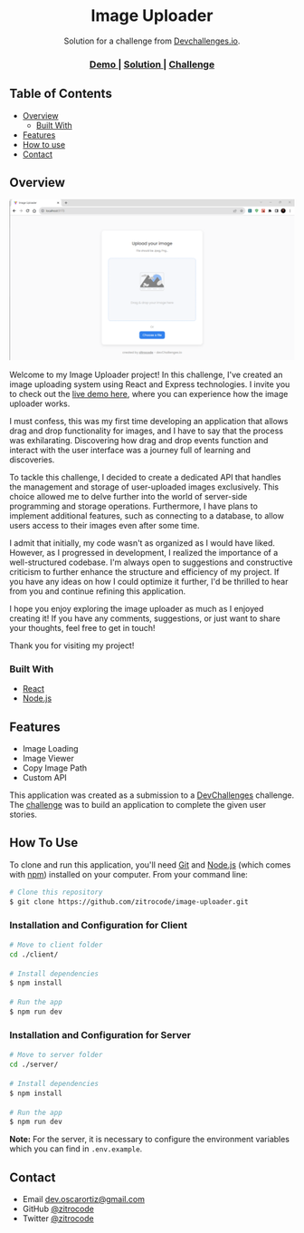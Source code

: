 <!-- Please update value in the {}  -->

<h1 align="center">Image Uploader</h1>

<div align="center">
   Solution for a challenge from  <a href="http://devchallenges.io" target="_blank">Devchallenges.io</a>.
</div>

<div align="center">
  <h3>
    <a href="https://{your-demo-link.your-domain}">
      Demo
    </a>
    <span> | </span>
    <a href="https://{your-url-to-the-solution}">
      Solution
    </a>
    <span> | </span>
    <a href="https://devchallenges.io/challenges/O2iGT9yBd6xZBrOcVirx">
      Challenge
    </a>
  </h3>
</div>

<!-- TABLE OF CONTENTS -->

## Table of Contents

- [Overview](#overview)
  - [Built With](#built-with)
- [Features](#features)
- [How to use](#how-to-use)
- [Contact](#contact)

<!-- OVERVIEW -->

## Overview

![screenshot](./preview.png)

Welcome to my Image Uploader project! In this challenge, I've created an image uploading system using React and Express technologies. I invite you to check out the [live demo here](https://{your-site.com}), where you can experience how the image uploader works.

I must confess, this was my first time developing an application that allows drag and drop functionality for images, and I have to say that the process was exhilarating. Discovering how drag and drop events function and interact with the user interface was a journey full of learning and discoveries.

To tackle this challenge, I decided to create a dedicated API that handles the management and storage of user-uploaded images exclusively. This choice allowed me to delve further into the world of server-side programming and storage operations. Furthermore, I have plans to implement additional features, such as connecting to a database, to allow users access to their images even after some time.

I admit that initially, my code wasn't as organized as I would have liked. However, as I progressed in development, I realized the importance of a well-structured codebase. I'm always open to suggestions and constructive criticism to further enhance the structure and efficiency of my project. If you have any ideas on how I could optimize it further, I'd be thrilled to hear from you and continue refining this application.

I hope you enjoy exploring the image uploader as much as I enjoyed creating it! If you have any comments, suggestions, or just want to share your thoughts, feel free to get in touch!

Thank you for visiting my project!

### Built With

- [React](https://reactjs.org/)
- [Node.js](https://nodejs.org/)

## Features

- Image Loading
- Image Viewer
- Copy Image Path
- Custom API

This application was created as a submission to a [DevChallenges](https://devchallenges.io/challenges) challenge. The [challenge](https://devchallenges.io/challenges/O2iGT9yBd6xZBrOcVirx) was to build an application to complete the given user stories.

## How To Use

<!-- Example: -->

To clone and run this application, you'll need [Git](https://git-scm.com) and [Node.js](https://nodejs.org/en/download/) (which comes with [npm](http://npmjs.com)) installed on your computer. From your command line:

```bash
# Clone this repository
$ git clone https://github.com/zitrocode/image-uploader.git
```

### Installation and Configuration for Client

```bash
# Move to client folder
cd ./client/

# Install dependencies
$ npm install

# Run the app
$ npm run dev
```

### Installation and Configuration for Server

```bash
# Move to server folder
cd ./server/

# Install dependencies
$ npm install

# Run the app
$ npm run dev
```

**Note:** For the server, it is necessary to configure the environment variables which you can find in `.env.example`.

## Contact

<!-- - Website [your-website.com](https://{your-web-site-link}) -->

- Email [dev.oscarortiz@gmail.com](dev.oscarortiz@gmail.com)
- GitHub [@zitrocode](https://github.com/zitrocode)
- Twitter [@zitrocode](https://twitter.com/zitrocode)
